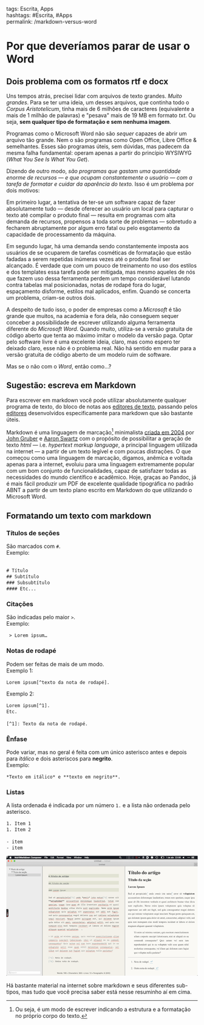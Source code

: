 tags: Escrita, Apps  
hashtags: #Escrita, #Apps  
permalink: /markdown-versus-word

# Por que deveríamos parar de usar o Word  
<script src="prism.js"></script>

## Dois problema com os formatos rtf e docx  
Uns tempos atrás, precisei lidar com arquivos de texto grandes. *Muito grandes*. Para se ter uma ideia, um desses arquivos, que continha todo o *Corpus Aristotelicum*, tinha mais de 6 milhões de caracteres (equivalente a mais de 1 milhão de palavras) e "pesava" mais de 19 MB em formato *txt*. Ou seja, **sem qualquer tipo de formatação e sem nenhuma imagem**.  

Programas como o Microsoft Word não são *sequer* capazes de abrir um arquivo tão grande. Nem o são programas como Open Office, Libre Office & semelhantes. Esses são programas úteis, sem dúvidas, mas padecem da mesma falha fundamental: operam apenas a partir do princípio WYSIWYG (*What You See Is What You Get*).  

Dizendo de outro modo, *são programas que gastam uma quantidade enorme de recursos — e que ocupam constantemente o usuário — com a tarefa de formatar e cuidar da aparência do texto.* Isso é um problema por dois motivos:  

Em primeiro lugar, a tentativa de ter-se um software capaz de fazer absolutamente tudo — desde oferecer ao usuário um local para capturar o texto até compilar o produto final — resulta em programas com alta demanda de recursos, propensos a toda sorte de problemas — sobretudo a fecharem abruptamente por algum erro fatal ou pelo esgotamento da capacidade de processamento da máquina.  

Em segundo lugar, há uma demanda sendo constantemente imposta aos usuários de se ocuparem de tarefas cosméticas de formatação que estão fadadas a serem repetidas inúmeras vezes até o produto final ser alcançado. É verdade que com um pouco de treinamento no uso dos estilos e dos templates essa tarefa pode ser mitigada, mas mesmo aqueles de nós que fazem uso dessa ferramenta perdem um tempo considerável lutando contra tabelas mal posicionadas, notas de rodapé fora do lugar, espaçamento disforme, estilos mal aplicados, enfim. Quando se concerta um problema, criam-se outros dois.  

A despeito de tudo isso, o poder de empresas como a *Microsoft* é tão grande que muitos, na academia e fora dela, não conseguem sequer conceber a possibilidade de escrever utilizando alguma ferramenta diferente do *Microsoft Word*. Quando muito, utiliza-se a versão gratuita de código aberto que tenta ao máximo imitar o modelo da versão paga. Optar pelo software livre é uma excelente ideia, claro, mas como espero ter deixado claro, esse não é o problema real. Não há sentido em mudar para a versão gratuita de código aberto de um modelo ruim de software.  

Mas se o não com o *Word*, então como...?  


## Sugestão: escreva em Markdown  

Para escrever em markdown você pode utilizar absolutamente qualquer programa de texto, do bloco de notas aos [editores de texto](editores-de-texto), passando pelos [editores](markdown-editores) desenvolvidos especificamente para markdown que são bastante úteis.  

Markdown é uma linguagem de marcação[^1] minimalista [criada em 2004](https://daringfireball.net/projects/markdown/) por [John Gruber](https://en.wikipedia.org/wiki/John_Gruber) e [Aaron Swartz](http://www.aaronsw.com/weblog/001189) com o propósito de possibilitar a geração de texto *html* — i.e. *hypertext markup language*, a principal linguagem utilizada na internet — a partir de um texto legível e com poucas distrações. O que começou como uma linguagem de marcação, digamos, anêmica e voltada apenas para a internet, evoluiu para uma linguagem extremamente popular com um bom conjunto de funcionalidades, capaz de satisfazer todas as necessidades do mundo científico e acadêmico. Hoje, graças ao Pandoc, já é mais fácil produzir um PDF de excelente qualidade tipográfica no padrão ABNT a partir de um texto plano escrito em Markdown do que utilizando o Microsoft Word.  

## Formatando um texto com markdown  

### Títulos de seções  

São marcados com `#`.  
Exemplo:  

```language-markdown

# Título  
## Subtítulo  
### Subsubtítulo  
#### Etc...  
```  

### Citações  

São indicadas pelo maior `>`.  
Exemplo:  

```language-markdown  
 > Lorem ipsum…  
```  

### Notas de rodapé  

Podem ser feitas de mais de um modo.  
Exemplo 1:  

```language-markdown  
Lorem ipsum[^texto da nota de rodapé].  
```  

Exemplo 2:  
```language-markdown    
Lorem ipsum[^1].  
Etc.  

[^1]: Texto da nota de rodapé.  
```  

### Ênfase  

Pode variar, mas no geral é feita com um único asterisco antes e depois para *itálico* e dois asteriscos para **negrito**.  
Exemplo:  

```language-markdown    
*Texto em itálico* e **texto em negrito**.  
```  

### Listas  
A lista ordenada é indicada por um número `1.` e a lista não ordenada pelo asterisco.  

```language-markdown    
1. Item 1  
1. Item 2  

- item  
- item  
```  


![Multimarkdown Composer](./img/apps/mmd.png)  

Há bastante material na internet sobre markdown e seus diferentes sub-tipos, mas tudo que você precisa saber está nesse resuminho aí em cima.  

[^1]: Ou seja, é um modo de escrever indicando a estrutura e a formatação no próprio corpo do texto.
